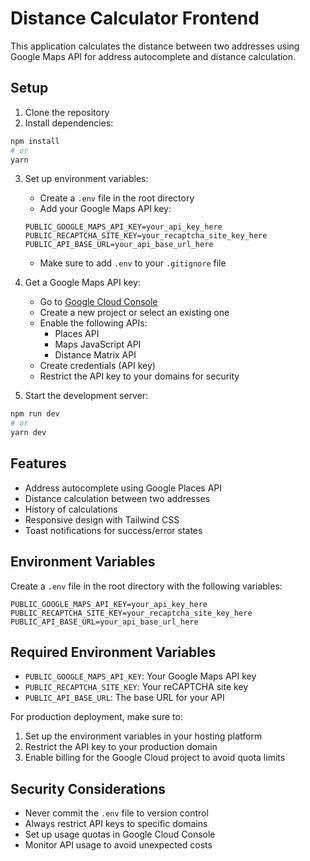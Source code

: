 # Distance Calculator Frontend

This application calculates the distance between two addresses using Google Maps API for address autocomplete and distance calculation.

## Setup

1. Clone the repository
2. Install dependencies:
```bash
npm install
# or
yarn
```

3. Set up environment variables:
   - Create a `.env` file in the root directory
   - Add your Google Maps API key:
   ```
   PUBLIC_GOOGLE_MAPS_API_KEY=your_api_key_here
   PUBLIC_RECAPTCHA_SITE_KEY=your_recaptcha_site_key_here
   PUBLIC_API_BASE_URL=your_api_base_url_here
   ```
   - Make sure to add `.env` to your `.gitignore` file

4. Get a Google Maps API key:
   - Go to [Google Cloud Console](https://console.cloud.google.com/)
   - Create a new project or select an existing one
   - Enable the following APIs:
     - Places API
     - Maps JavaScript API
     - Distance Matrix API
   - Create credentials (API key)
   - Restrict the API key to your domains for security

5. Start the development server:
```bash
npm run dev
# or
yarn dev
```

## Features

- Address autocomplete using Google Places API
- Distance calculation between two addresses
- History of calculations
- Responsive design with Tailwind CSS
- Toast notifications for success/error states

## Environment Variables

Create a `.env` file in the root directory with the following variables:

```env
PUBLIC_GOOGLE_MAPS_API_KEY=your_api_key_here
PUBLIC_RECAPTCHA_SITE_KEY=your_recaptcha_site_key_here
PUBLIC_API_BASE_URL=your_api_base_url_here
```

## Required Environment Variables

- `PUBLIC_GOOGLE_MAPS_API_KEY`: Your Google Maps API key
- `PUBLIC_RECAPTCHA_SITE_KEY`: Your reCAPTCHA site key
- `PUBLIC_API_BASE_URL`: The base URL for your API

For production deployment, make sure to:
1. Set up the environment variables in your hosting platform
2. Restrict the API key to your production domain
3. Enable billing for the Google Cloud project to avoid quota limits

## Security Considerations

- Never commit the `.env` file to version control
- Always restrict API keys to specific domains
- Set up usage quotas in Google Cloud Console
- Monitor API usage to avoid unexpected costs
